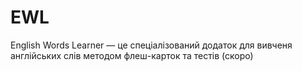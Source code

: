 # EWL
English Words Learner — це спеціалізований додаток для вивченя англійських слів методом флеш-карток та тестів (скоро)
